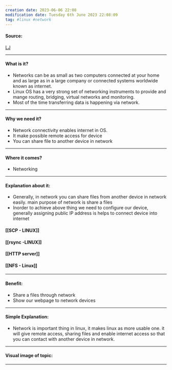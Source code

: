 ```yaml
---
creation date: 2023-06-06 22:08
modification date: Tuesday 6th June 2023 22:08:09
tag: #linux #network
---
```


#### Source:
[LJ](https://linuxjourney.com/lesson/network-file-sharing)

-----------------------------------------------------
#### What is it?

* Networks can be as small as two computers connected at your home and as large as in a large company or connected systems worldwide known as internet.
* Linux OS has a very strong set of networking instruments to provide and mange routing, bridging, virtual networks and monitoring.
* Most of the time transferring data is happening via network.

-----------------------------------------------------
#### Why we need it?

* Network connectivity enables internet in OS.
* It make possible remote access for device
* You can share file to another device in network

-----------------------------------------------------
#### Where it comes?

* Networking

-----------------------------------------------------
#### Explanation about it:

* Generally, in network you can share files from another device in network easily. main purpose of network is share a files
* Inorder to achieve above thing we need to configure our device, generally assigning public IP address is helps to connect device into internet

#### [[SCP - LINUX]]

#### [[rsync -LINUX]]

#### [[HTTP server]]

#### [[NFS - Linux]]

-----------------------------------------------------
#### Benefit:

* Share a files through network
* Show our webpage to network devices

-----------------------------------------------------
#### Simple Explanation:

* Network is important thing in linux, it makes linux as more usable one. it will give remote access, sharing files and enable internet access so that you can contact with another device in network.

-----------------------------------------------------
#### Visual image of topic:


-----------------------------------------------------
